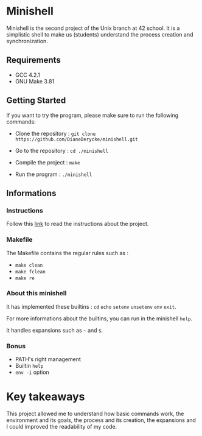 # Minishell

Minishell is the second project of the Unix branch at 42 school. It is a simplistic shell to make us (students) understand the process creation and synchronization.

## Requirements

- GCC 4.2.1
- GNU Make 3.81

## Getting Started

If you want to try the program, please make sure to run the following commands:

- Clone the repository : `git clone https://github.com/DianeDerycke/minishell.git`

- Go to the repository : `cd ./minishell`

- Compile the project : `make`

- Run the program : `./minishell`

## Informations

### Instructions
Follow this [link](https://github.com/DianeDerycke/minishell/blob/master/minishell.en.pdf) to read the instructions about the project.

### Makefile
The Makefile contains the regular rules such as :
- `make clean`
- `make fclean`
- `make re`

### About this minishell
It has implemented these builtins : `cd` `echo` `setenv` `unsetenv` `env` `exit`.

For more informations about the builtins, you can run in the minishell `help`.

It handles expansions such as `~` and `$`.

### Bonus
- PATH's right management
- Builtin `help`
- `env -i` option

# Key takeaways
This project allowed me to understand how basic commands work, the environment and its goals, the process and its creation, the expansions and I could improved the readability of my code.
